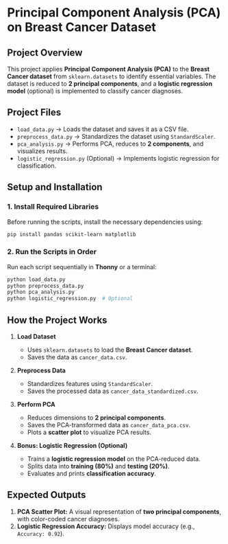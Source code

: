 # Principal Component Analysis (PCA) on Breast Cancer Dataset  

## **Project Overview**  
This project applies **Principal Component Analysis (PCA)** to the **Breast Cancer dataset** from `sklearn.datasets` to identify essential variables. The dataset is reduced to **2 principal components**, and a **logistic regression model** (optional) is implemented to classify cancer diagnoses.

## **Project Files**  
- `load_data.py` → Loads the dataset and saves it as a CSV file.  
- `preprocess_data.py` → Standardizes the dataset using `StandardScaler`.  
- `pca_analysis.py` → Performs PCA, reduces to **2 components**, and visualizes results.  
- `logistic_regression.py` (Optional) → Implements logistic regression for classification.  

## **Setup and Installation**  
### **1. Install Required Libraries**  
Before running the scripts, install the necessary dependencies using:  
```bash
pip install pandas scikit-learn matplotlib
```

### **2. Run the Scripts in Order**  
Run each script sequentially in **Thonny** or a terminal:  
```bash
python load_data.py
python preprocess_data.py
python pca_analysis.py
python logistic_regression.py  # Optional
```

## **How the Project Works**  
1. **Load Dataset**  
   - Uses `sklearn.datasets` to load the **Breast Cancer dataset**.  
   - Saves the data as `cancer_data.csv`.  

2. **Preprocess Data**  
   - Standardizes features using `StandardScaler`.  
   - Saves the processed data as `cancer_data_standardized.csv`.  

3. **Perform PCA**  
   - Reduces dimensions to **2 principal components**.  
   - Saves the PCA-transformed data as `cancer_data_pca.csv`.  
   - Plots a **scatter plot** to visualize PCA results.  

4. **Bonus: Logistic Regression (Optional)**  
   - Trains a **logistic regression model** on the PCA-reduced data.  
   - Splits data into **training (80%)** and **testing (20%)**.  
   - Evaluates and prints **classification accuracy**.  

## **Expected Outputs**  
1. **PCA Scatter Plot:** A visual representation of **two principal components**, with color-coded cancer diagnoses.  
2. **Logistic Regression Accuracy:** Displays model accuracy (e.g., `Accuracy: 0.92`).  

